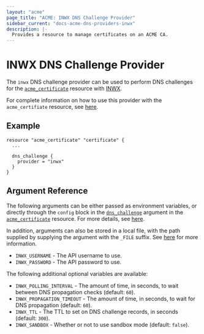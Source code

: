 ```yaml
---
layout: "acme"
page_title: "ACME: INWX DNS Challenge Provider"
sidebar_current: "docs-acme-dns-providers-inwx"
description: |-
  Provides a resource to manage certificates on an ACME CA.
---
```


# INWX DNS Challenge Provider

The `inwx` DNS challenge provider can be used to perform DNS challenges for the
[`acme_certificate`][resource-acme-certificate] resource with
[INWX][provider-service-page].

[resource-acme-certificate]: /docs/providers/acme/r/certificate.html
[provider-service-page]: https://www.inwx.com/en/

For complete information on how to use this provider with the `acme_certifiate`
resource, see [here][resource-acme-certificate-dns-challenges].

[resource-acme-certificate-dns-challenges]: /docs/providers/acme/r/certificate.html#using-dns-challenges

## Example

```hcl
resource "acme_certificate" "certificate" {
  ...

  dns_challenge {
    provider = "inwx"
  }
}
```

## Argument Reference

The following arguments can be either passed as environment variables, or
directly through the `config` block in the
[`dns_challenge`][resource-acme-certificate-dns-challenge-arg] argument in the
[`acme_certificate`][resource-acme-certificate] resource. For more details, see
[here][resource-acme-certificate-dns-challenges].

[resource-acme-certificate-dns-challenge-arg]: /docs/providers/acme/r/certificate.html#dns_challenge

In addition, arguments can also be stored in a local file, with the path
supplied by supplying the argument with the `_FILE` suffix. See
[here][acme-certificate-file-arg-example] for more information.

[acme-certificate-file-arg-example]: /docs/providers/acme/r/certificate.html#using-variable-files-for-provider-arguments

* `INWX_USERNAME` - The API username to use.
* `INWX_PASSWORD` - The API password to use.

The following additional optional variables are available:

* `INWX_POLLING_INTERVAL` - The amount of time, in seconds, to wait between
  DNS propagation checks (default: `60`).
* `INWX_PROPAGATION_TIMEOUT` - The amount of time, in seconds, to wait for DNS
  propagation (default: `60`).
* `INWX_TTL` - The TTL to set on DNS challenge records, in seconds (default:
  `300`).
* `INWX_SANDBOX` - Whether or not to use sandbox mode (default: `false`).
